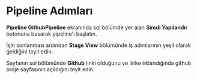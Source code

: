 # Pipeline Adımları

**Pipeline GithubPipeline** ekranında sol bölümde yer alan **Şimdi Yapılandır** butonuna basarak pipeline'ı başlatın.

İşin sonlanması ardından **Stage View** bölümünde iş adımlarının yeşil olarak geldiğini teyit edin.

Sayfanın sol bölümünde **Github** linki olduğunu ve linke tıklandığında github proje sayfasının açıldığını teyit edin. 